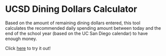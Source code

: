 # UCSD Dining Dollars Calculator
Based on the amount of remaining dining dollars entered, this tool calculates the recommended daily spending amount between today and the end of the school year (based on the UC San Diego calendar) to have enough money.

Click [here](https://srnq.github.io/dining-dollars/) to try it out!
